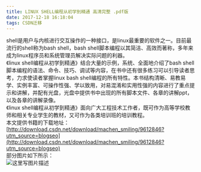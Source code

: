 ```yaml
---
title: LINUX SHELL编程从初学到精通 高清完整 .pdf版
date: 2017-12-18 16:18:04
tags: CSDN迁移
---
```

  shell是用户与内核进行交互操作的一种接口，是linux最重要的软件之一。目前最流行的shell称为bash shell，bash shell脚本编程以其简洁、高效而著称，多年来成为linux程序员和系统管理员解决实际问题的利器。   
 《linux shell编程从初学到精通》结合大量的示例，系统、全面地介绍了bash shell脚本编程的语法、命令、技巧、调试等内容，在书中还有很多练习可以引导读者思考，力求使读者掌握linux bash shell编程的所有特性。本书结构清晰、易教易学、实例丰富、可操作性强、学以致用，对易混淆和实用性强的内容进行了重点提示和讲解，并配有光盘，光盘中提供书中出现的所有脚本文件、各章的讲解ppt，以及各章的讲解录像。   
 《linux shell编程从初学到精通》面向广大工程技术工作者，既可作为高等学校教师和相关专业学生的教材，又可作为各类培训班的培训教程。   
 本文提供书籍的下载地址：[http://download.csdn.net/download/machen_smiling/9612846?utm_source=blogseo](http://download.csdn.net/download/machen_smiling/9612846?utm_source=blogseo)   
 部分图片如下所示：   
 ![这里写图片描述](https://img-blog.csdn.net/20171218161735869?watermark/2/text/aHR0cDovL2Jsb2cuY3Nkbi5uZXQvamlob25nMTAxMDIwMDY=/font/5a6L5L2T/fontsize/400/fill/I0JBQkFCMA==/dissolve/70/gravity/SouthEast)

   
  